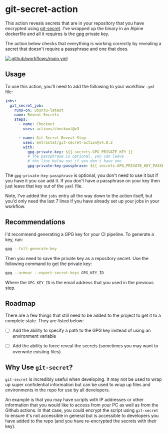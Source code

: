 # git-secret-action

This action reveals secrets that are in your repository that you have encrypted using [git-secret](https://git-secret.io/). I've wrapped up the binary in an Alpine dockerfile and all it requires is the gpg private key.

The action below checks that everything is working correctly by revealing a secret that doesn't require a passphrase and one that does.

[![.github/workflows/main.yml](https://github.com/entrostat/git-secret-action/actions/workflows/main.yml/badge.svg?branch=main)](https://github.com/entrostat/git-secret-action/actions/workflows/main.yml)

## Usage

To use this action, you'll need to add the following to your workflow `.yml` file:

```yaml
jobs:
  git_secret_job:
    runs-on: ubuntu-latest
    name: Reveal Secrets
    steps:
      - name: Checkout
        uses: actions/checkout@v3

      - name: Git Secret Reveal Step
        uses: entrostat/git-secret-action@v4.0.2
        with:
          gpg-private-key: ${{ secrets.GPG_PRIVATE_KEY }}
          # The passphrase is optional, you can leave
          # the line below out if you don't have one
          gpg-private-key-passphrase: ${{ secrets.GPG_PRIVATE_KEY_PASSPHRASE }}
```

The `gpg-private-key-passphrase` is optional, you don't need to use it but if you have it you can add it. If you don't have a passphrase on your key then just leave that key out of the `yaml` file.

Note, I've added the `jobs` entry all the way down to the action itself, but you'd only need the last 7 lines if you have already set up your jobs in your workflow.

## Recommendations

I'd recommend generating a GPG key for your CI pipeline. To generate a key, run:

```bash
gpg --full-generate-key
```

Then you need to save the private key as a repository secret. Use the following command to get the private key:

```bash
gpg --armour --export-secret-keys GPG_KEY_ID
```

Where the `GPG_KEY_ID` is the email address that you used in the previous step.

## Roadmap

There are a few things that still need to be added to the project to get it to a complete state. They are listed below:

- [ ] Add the ability to specify a path to the GPG key instead of using an environment variable
- [ ] Add the ability to force reveal the secrets (sometimes you may want to overwrite existing files)


## Why Use `git-secret`?

`git-secret` is incredibly useful when developing. It may not be used to wrap up super confidential information but can be used to wrap up files and environments in the repo for use by all developers.

An example is that you may have scripts with IP addresses or other information that you would like to access from your PC as well as from the Github actions. In that case, you could encrypt the script using `git-secret` to ensure it's not accessible in general but is accessible to developers you have added to the repo (and you have re-encrypted the secrets with their key).
